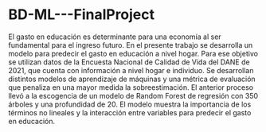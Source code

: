 # BD-ML---FinalProject

El gasto en educación es determinante para una economía al ser fundamental para el ingreso 
futuro. En el presente trabajo se desarrolla un modelo para predecir el gasto en educación a 
nivel hogar. Para ese objetivo se utilizan datos de la Encuesta Nacional de Calidad de Vida 
del DANE de 2021, que cuenta con información a nivel hogar e individuo. Se desarrollan
distintos modelos de aprendizaje de máquinas y una métrica de evaluación que penaliza en 
una mayor medida la sobreestimación. El anterior proceso llevó a la escogencia de un 
modelo de Random Forest de regresión con 350 árboles y una profundidad de 20. El modelo 
muestra la importancia de los términos no lineales y la interacción entre variables para 
predecir el gasto en educación.
